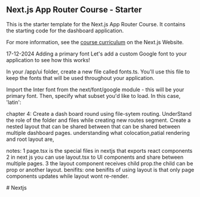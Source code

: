 ## Next.js App Router Course - Starter

This is the starter template for the Next.js App Router Course. It contains the starting code for the dashboard application.

For more information, see the [course curriculum](https://nextjs.org/learn) on the Next.js Website.

17-12-2024
Adding a primary font
Let's add a custom Google font to your application to see how this works!

In your /app/ui folder, create a new file called fonts.ts. You'll use this file to keep the fonts that will be used throughout your application.

Import the Inter font from the next/font/google module - this will be your primary font. Then, specify what subset you'd like to load. In this case, 'latin':


chapter 4:
Create a dash board round using file-sytem routing.
UnderStand the role of the folder and files while creating new routes segment.
Create a nested layout that can be shared between that can be shared between multiple dashboard pages.
understanding what colocation,patial rendering and root layout are,


notes: 
1 page.tsx is the special files in nextjs that exports react components
2 in next js you can use layout.tsx to UI components and share between multiple pages.
3 the layout component receives child prop.the child can be prop or another layout.
benifits: one benifits of using layout is that only page components updates while layout wont re-render.

#   N e x t j s  
 